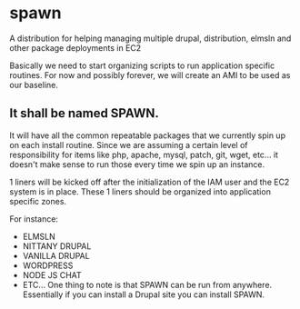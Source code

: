 # spawn
A distribution for helping managing multiple drupal, distribution, elmsln and other package deployments in EC2

Basically we need to start organizing scripts to run application specific routines.
For now and possibly forever, we will create an AMI to be used as our baseline.

## It shall be named SPAWN.

It will have all the common repeatable packages that we currently spin up on each install routine. Since we are assuming a certain level of responsibility for items like php, apache, mysql, patch, git, wget, etc... it doesn't make sense to run those every time we spin up an instance.

1 liners will be kicked off after the initialization of the IAM user and the EC2 system is in place. These 1 liners should be organized into application specific zones.

For instance:

- ELMSLN
- NITTANY DRUPAL
- VANILLA DRUPAL
- WORDPRESS
- NODE JS CHAT
- ETC...
One thing to note is that SPAWN can be run from anywhere. Essentially if you can install a Drupal site you can install SPAWN.
